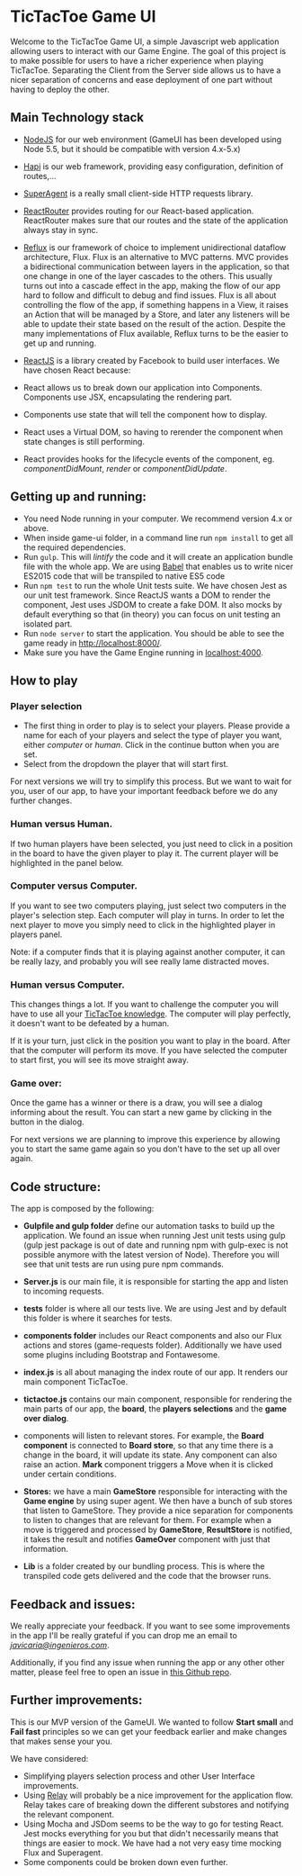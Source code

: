# TicTacToe Game UI

Welcome to the TicTacToe Game UI, a simple Javascript web application allowing users to interact with our Game Engine.
The goal of this project is to make possible for users to have a richer experience when playing TicTacToe.
Separating the Client from the Server side allows us to have a nicer separation of concerns and ease deployment of one part without having to deploy the other.

## Main Technology stack

* [NodeJS](https://nodejs.org/en/) for our web environment (GameUI has been developed using Node 5.5, but it should be compatible with version 4.x-5.x)

* [Hapi](http://hapijs.com/) is our web framework, providing easy configuration, definition of routes,...

* [SuperAgent](https://github.com/visionmedia/superagent) is a really small client-side HTTP requests library.

* [ReactRouter](https://github.com/reactjs/react-router) provides routing for our React-based application. ReactRouter makes sure that our routes and the state of the application always stay in sync.

* [Reflux](https://github.com/reflux/refluxjs) is our framework of choice to implement unidirectional dataflow architecture, Flux. 
Flux is an alternative to MVC patterns. MVC provides a bidirectional communication between layers in the application, so that one change in one of the layer cascades to the others.
This usually turns out into a cascade effect in the app, making the flow of our app hard to follow and difficult to debug and find issues.
Flux is all about controlling the flow of the app, if something happens in a View, it raises an Action that will be managed by a Store, and later any listeners will be able to update their state based on the result of the action.
Despite the many implementations of Flux available, Reflux turns to be the easier to get up and running.

* [ReactJS](https://facebook.github.io/react/) is a library created by Facebook to build user interfaces. We have chosen React because:
 * React allows us to break down our application into Components. Components use JSX, encapsulating the rendering part.
 * Components use state that will tell the component how to display. 
 * React uses a Virtual DOM, so having to rerender the component when state changes is still performing.
 * React provides hooks for the lifecycle events of the component, eg. *componentDidMount*, *render* or *componentDidUpdate*. 


## Getting up and running:

* You need Node running in your computer. We recommend version 4.x or above.
* When inside game-ui folder, in a command line run `npm install` to get all the required dependencies.
* Run `gulp`. This will *lintify* the code and it will create an application bundle file with the whole app. We are using [Babel](https://babeljs.io/) that enables us to write nicer ES2015 code that will be transpiled to native ES5 code 
* Run `npm test` to run the whole Unit tests suite. We have chosen Jest as our unit test framework. Since ReactJS wants a DOM to render the component, Jest uses JSDOM to create a fake DOM. It also mocks by default everything so that (in theory) you can focus on unit testing an isolated part.
* Run `node server` to start the application. You should be able to see the game ready in [http://localhost:8000/](http://localhost:8000/).
* Make sure you have the Game Engine running in [localhost:4000](http://localhost:4000).

## How to play

### Player selection

- The first thing in order to play is to select your players. Please provide a name for each of your players and select the type of player you want, either *computer* or *human*. Click in the continue button when you are set.
- Select from the dropdown the player that will start first.

For next versions we will try to simplify this process. But we want to wait for you, user of our app, to have your important feedback before we do any further changes.

### Human versus Human.

If two human players have been selected, you just need to click in a position in the board to have the given player to play it. The current player will be highlighted in the panel below.

### Computer versus Computer.

If you want to see two computers playing, just select two computers in the player's selection step. Each computer will play in turns. In order to let the next player to move you simply need to click in the highlighted player in players panel.

Note: if a computer finds that it is playing against another computer, it can be really lazy, and probably you will see really lame distracted moves.

### Human versus Computer.

This changes things a lot. If you want to challenge the computer you will have to use all your [TicTacToe knowledge](https://en.wikipedia.org/wiki/Tic-tac-toe). The computer will play perfectly, it doesn't want to be defeated by a human.

If it is your turn, just click in the position you want to play in the board. After that the computer will perform its move. If you have selected the computer to start first, you will see its move straight away.

### Game over:

Once the game has a winner or there is a draw, you will see a dialog informing about the result. You can start a new game by clicking in the button in the dialog.

For next versions we are planning to improve this experience by allowing you to start the same game again so you don't have to the set up all over again.

## Code structure:

The app is composed by the following:

- **Gulpfile and gulp folder** define our automation tasks to build up the application. We found an issue when running Jest unit tests using gulp (gulp jest package is out of date and running npm with gulp-exec is not possible anymore with the latest version of Node).
Therefore you will see that unit tests are run using pure npm commands.

- **Server.js** is our main file, it is responsible for starting the app and listen to incoming requests.

- **__tests__** folder is where all our tests live. We are using Jest and by default this folder is where it searches for tests.

- **components folder** includes our React components and also our Flux actions and stores (game-requests folder). Additionally we have used some plugins including Bootstrap and Fontawesome.
 
 - **index.js** is all about managing the index route of our app. It renders our main component TicTacToe.
 
 - **tictactoe.js** contains our main component, responsible for rendering the main parts of our app, the **board**, the **players selections** and the **game over dialog**.
 
 - components will listen to relevant stores. For example, the **Board component** is connected to **Board store**, so that any time there is a change in the board, it will update its state.
 Any component can also raise an action. **Mark** component triggers a Move when it is clicked under certain conditions.
 
 - **Stores:** we have a main **GameStore** responsible for interacting with the **Game engine** by using super agent. We then have a bunch of sub stores that listen to GameStore. They provide a nice separation for components to listen to changes that are relevant for them.
 For example when a move is triggered and processed by **GameStore**, **ResultStore** is notified, it takes the result and notifies **GameOver** component with just that information.

- **Lib** is a folder created by our bundling process. This is where the transpiled code gets delivered and the code that the browser runs.

## Feedback and issues:

We really appreciate your feedback. If you want to see some improvements in the app I'll be really grateful if you can drop me an email to *javicaria@ingenieros.com*.

Additionally, if you find any issue when running the app or any other other matter, please feel free to open an issue in [this Github repo](https://github.com/javflores/tic-tac-toe/issues).

## Further improvements:

This is our MVP version of the GameUI. We wanted to follow **Start small** and **Fail fast** principles so we can get your feedback earlier and make changes that makes sense your you.

We have considered:

* Simplifying players selection process and other User Interface improvements.
* Using [Relay](https://facebook.github.io/relay/) will probably be a nice improvement for the application flow. Relay takes care of breaking down the different substores and notifying the relevant component.
* Using Mocha and JSDom seems to be the way to go for testing React. Jest mocks everything for you but that didn't necessarily means that things are easier to mock. We have had a not very easy time mocking Flux and Superagent.
* Some components could be broken down even further.